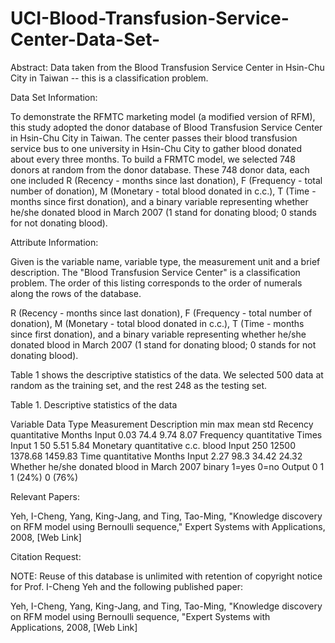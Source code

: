 # UCI-Blood-Transfusion-Service-Center-Data-Set-
Abstract: Data taken from the Blood Transfusion Service Center in Hsin-Chu City in Taiwan -- 
this is a classification problem.

Data Set Information:

To demonstrate the RFMTC marketing model (a modified version of RFM), this study adopted the donor database 
of Blood Transfusion Service Center in Hsin-Chu City in Taiwan. The center passes their blood transfusion service 
bus to one university in Hsin-Chu City to gather blood donated about every three months. To build a FRMTC model, 
we selected 748 donors at random from the donor database. These 748 donor data, each one included R 
(Recency - months since last donation), F (Frequency - total number of donation), M 
(Monetary - total blood donated in c.c.), T (Time - months since first donation), 
and a binary variable representing whether he/she donated blood in March 2007 
(1 stand for donating blood; 0 stands for not donating blood).


Attribute Information:

Given is the variable name, variable type, the measurement unit and a brief description. 
The "Blood Transfusion Service Center" is a classification problem. The order of this listing 
corresponds to the order of numerals along the rows of the database. 

R (Recency - months since last donation), 
F (Frequency - total number of donation), 
M (Monetary - total blood donated in c.c.), 
T (Time - months since first donation), and 
a binary variable representing whether he/she donated blood in March 2007 
(1 stand for donating blood; 0 stands for not donating blood). 


Table 1 shows the descriptive statistics of the data. We selected 500 data at random as the training set, 
and the rest 248 as the testing set. 

Table 1. Descriptive statistics of the data 

Variable	Data Type	Measurement	Description	min	max	mean	std 
Recency quantitative	Months	Input	0.03	74.4	9.74	8.07 
Frequency quantitative	Times	Input	1	50	5.51	5.84 
Monetary	quantitative	c.c. blood	Input	250	12500	1378.68	1459.83 
Time quantitative	Months	Input	2.27	98.3	34.42	24.32 
Whether he/she donated blood in March 2007	binary	1=yes 0=no	Output	0	1	1 (24%) 0 (76%) 


Relevant Papers:

Yeh, I-Cheng, Yang, King-Jang, and Ting, Tao-Ming, "Knowledge discovery on RFM model using Bernoulli sequence," 
Expert Systems with Applications, 2008, [Web Link]



Citation Request:

NOTE: Reuse of this database is unlimited with retention of copyright notice for Prof. I-Cheng Yeh and 
the following published paper: 

Yeh, I-Cheng, Yang, King-Jang, and Ting, Tao-Ming, "Knowledge discovery on RFM model using Bernoulli sequence, 
"Expert Systems with Applications, 2008, 
[Web Link] 
